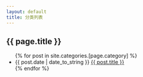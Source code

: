 ```yaml
---
layout: default
title: 分类列表
---
```

<h2>{{ page.title }} </h2>
<ul>
{% for post in site.categories.[page.category] %}
<li>{{ post.date | date_to_string }} <a href="{{ site.baseurl }} {{ post.url }}">{{ post.title }} </a>
</li>
{% endfor %}
</ul>
